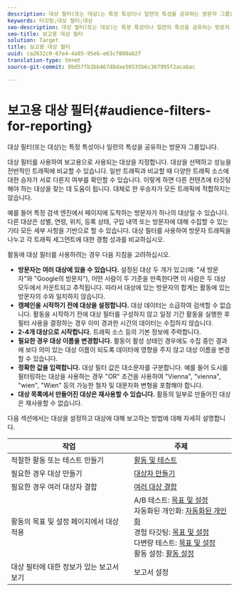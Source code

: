 ```yaml
---
description: 대상 필터(또는 대상)는 특정 특성이나 일련의 특성을 공유하는 방문자 그룹입니다.
keywords: 타깃팅;대상 필터;대상
seo-description: 대상 필터(또는 대상)는 특정 특성이나 일련의 특성을 공유하는 방문자 그룹입니다.
seo-title: 보고용 대상 필터
solution: Target
title: 보고용 대상 필터
uuid: ca2632c0-87e4-4a85-95e6-e63cf800ab2f
translation-type: tm+mt
source-git-commit: 8bd57fb3bb467d8dae50535b6c367995f2acabac

---
```



# 보고용 대상 필터{#audience-filters-for-reporting}

대상 필터(또는 대상)는 특정 특성이나 일련의 특성을 공유하는 방문자 그룹입니다.

대상 필터를 사용하여 보고용으로 사용되는 대상을 지정합니다. 대상을 선택하고 성능을 전반적인 트래픽에 비교할 수 있습니다. 일반 트래픽과 비교할 때 다양한 트래픽 소스에 대한 승자가 서로 다른지 여부를 확인할 수 있습니다. 이렇게 하면 다른 컨텐츠에 타깃팅해야 하는 대상을 찾는 데 도움이 됩니다. 대체로 한 우승자가 모든 트래픽에 적합하지는 않습니다.

예를 들어 특정 검색 엔진에서 페이지에 도착하는 방문자가 하나의 대상일 수 있습니다. 다른 대상은 성별, 연령, 위치, 등록 상태, 구입 내역 또는 방문자에 대해 수집할 수 있는 기타 모든 세부 사항을 기반으로 할 수 있습니다. 대상 필터를 사용하여 방문자 트래픽을 나누고 각 트래픽 세그먼트에 대한 경험 성과를 비교하십시오.

활동에 대상 필터를 사용하려는 경우 다음 지침을 고려하십시오.

* **방문자는 여러 대상에 있을 수 있습니다.** 설정된 대상 두 개가 있고(예: &quot;새 방문자&quot;와 &quot;Google의 방문자&quot;), 어떤 사람이 두 기준을 만족한다면 이 사람은 두 대상 모두에서 카운트되고 추적됩니다. 따라서 대상에 있는 방문자의 합계는 활동에 있는 방문자의 수와 일치하지 않습니다.
* **캠페인을 시작하기 전에 대상을 설정합니다.** 대상 데이터는 소급하여 검색할 수 없습니다. 활동을 시작하기 전에 대상 필터를 구성하지 않고 일정 기간 활동을 실행한 후 필터 사용을 결정하는 경우 이미 경과한 시간의 데이터는 수집하지 않습니다.
* **2-4개 대상으로 시작합니다.** 트래픽 소스 등의 기본 정보에 주력합니다.
* **필요한 경우 대상 이름을 변경합니다.** 활동이 활성 상태인 경우에도 수집 중인 결과에 보다 의미 있는 대상 이름이 되도록 데이터에 영향을 주지 않고 대상 이름을 변경할 수 있습니다.
* **정확한 값을 입력합니다.** 대상 필터 값은 대소문자를 구분합니다. 예를 들어 도시를 필터링하는 대상을 사용하는 경우 &quot;OR&quot; 조건을 사용하여 &quot;Vienna&quot;, &quot;vienna&quot;, &quot;wien&quot;, &quot;Wien&quot; 등의 가능한 철자 및 대문자화 변형을 포함해야 합니다.
* **대상 목록에서 만들어진 대상은 재사용할 수 있습니다.** 활동의 일부로 만들어진 대상은 재사용할 수 없습니다.

다음 섹션에서는 대상을 설정하고 대상에 대해 보고하는 방법에 대해 자세히 설명합니다.

| 작업 | 주제 |
|--- |--- |
| 적절한 활동 또는 테스트 만들기 | [활동 및 테스트](/help/c-intro/target-key-concepts.md) |
| 필요한 경우 대상 만들기 | [대상자 만들기](/help/c-target/c-audiences/create-audience.md) |
| 필요한 경우 여러 대상자 결합 | [여러 대상 결합](/help/c-target/combining-multiple-audiences.md) |
| 활동의 목표 및 설정 페이지에서 대상 적용 | A/B 테스트: [목표 및 설정](/help/c-activities/t-test-ab/t-test-create-ab/ab-goals-and-settings.md)<br>자동화된 개인화: [자동화된 개인화](/help/c-activities/t-automated-personalization/automated-personalization.md)<br>경험 타깃팅: [목표 및 설정](/help/c-activities/t-experience-target/t-xt-create/xt-goals-and-settings.md)<br>다변량 테스트: [목표 및 설정](/help/c-activities/c-multivariate-testing/t-create-multivariate-test/goals-and-settings.md)<br>활동 설정: [활동 설정](/help/c-activities/activity-settings.md) |
| 대상 필터에 대한 정보가 있는 보고서 보기 | 보고서 설정 |

